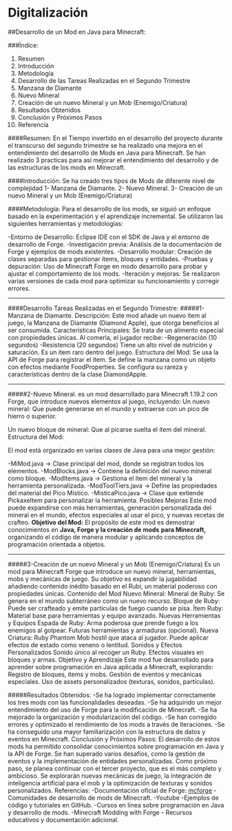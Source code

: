 # Digitalización

##Desarrollo de un Mod en Java para Minecraft:

###Índice:
1. Resumen
2. Introducción
3. Metodología
4. Desarrollo de las Tareas Realizadas en el Segundo Trimestre
1. Manzana de Diamante
2. Nuevo Mineral
3. Creación de un nuevo Mineral y un Mob (Enemigo/Criatura)
5. Resultados Obtenidos
6. Conclusión y Próximos Pasos
7. Referencia

####Resumen:
En el Tiempo invertido en el desarrollo del proyecto durante el transcurso del segundo
trimestre se ha realizado una mejora en el entendimiento del desarrollo de Mods en Java para
Minecraft. Se han realizado 3 practicas para así mejorar el entendimiento del desarrollo y de
las estructuras de los mods en Minecraft.

####Introducción:
Se ha creado tres tipos de Mods de diferente nivel de complejidad
1- Manzana de Diamante.
2- Nuevo Mineral.
3- Creación de un nuevo Mineral y un Mob (Enemigo/Criatura)

####Metodología:
Para el desarrollo de los mods, se siguió un enfoque basado en la experimentación y el
aprendizaje incremental. Se utilizaron las siguientes herramientas y metodologías:

-Entorno de Desarrollo: Eclipse IDE con el SDK de Java y el entorno de desarrollo
de Forge.
-Investigación previa: Análisis de la documentación de Forge y ejemplos de
mods existentes.
-Desarrollo modular: Creación de clases separadas para gestionar ítems,
bloques y entidades.
-Pruebas y depuración: Uso de Minecraft Forge en modo desarrollo para probar
y ajustar el comportamiento de los mods.
-Iteración y mejoras: Se realizaron varias versiones de cada mod para optimizar
su funcionamiento y corregir errores.

---

####Desarrollo Tareas Realizadas en el Segundo Trimestre:
#####1-Manzana de Diamante.
Descripción:
Este mod añade un nuevo ítem al juego, la Manzana de Diamante (Diamond Apple),
que otorga beneficios al ser consumida.
Características Principales:
Se trata de un alimento especial con propiedades únicas.
Al comerla, el jugador recibe:
-Regeneración (10 segundos)
-Resistencia (20 segundos)
Tiene un alto nivel de nutrición y saturación.
Es un ítem raro dentro del juego.
Estructura del Mod:
Se usa la API de Forge para registrar el ítem.
Se define la manzana como un objeto con efectos mediante FoodProperties.
Se configura su rareza y características dentro de la clase DiamondApple.

---

#####2-Nuevo Mineral.
es un mod desarrollado para Minecraft 1.19.2 con Forge, que introduce nuevos elementos al
juego, incluyendo:
Un nuevo mineral: Que puede generarse en el mundo y extraerse con un pico de
hierro o superior.

Un nuevo bloque de mineral: Que al picarse suelta el ítem del mineral.
Estructura del Mod:

El mod está organizado en varias clases de Java para una mejor gestión:

-MiMod.java → Clase principal del mod, donde se registran todos los elementos.
-ModBlocks.java → Contiene la definición del nuevo mineral como bloque.
-ModItems.java → Gestiona el ítem del mineral y la herramienta personalizada.
-ModToolTiers.java → Define las propiedades del material del Pico Místico.
-MisticaPico.java → Clase que extiende PickaxeItem para personalizar la herramienta.
Posibles Mejoras
Este mod puede expandirse con más herramientas, generación personalizada del
mineral en el mundo, efectos especiales al usar el pico, y nuevas recetas de crafteo.
**Objetivo del Mod:**
El propósito de este mod es demostrar conocimientos en **Java, Forge y la creación de mods**
**para Minecraft,** organizando el código de manera modular y aplicando conceptos de
programación orientada a objetos.

---

#####3-Creación de un nuevo Mineral y un Mob (Enemigo/Criatura)
Es un mod para Minecraft Forge que introduce un nuevo mineral, herramientas, mobs
y mecánicas de juego. Su objetivo es expandir la jugabilidad añadiendo contenido
inédito basado en el Rubí, un material poderoso con propiedades únicas.
Contenido del Mod
Nuevo Mineral:
Mineral de Ruby: Se genera en el mundo subterráneo como un nuevo recurso.
Bloque de Ruby: Puede ser crafteado y emite partículas de fuego cuando se pisa.
Ítem Ruby: Material base para herramientas y equipo avanzado.
Nuevas Herramientas y Equipos
Espada de Ruby: Arma poderosa que prende fuego a los enemigos al golpear.
Futuras herramientas y armaduras (opcional).
Nueva Criatura: Ruby Phantom
Mob hostil que ataca al jugador.
Puede aplicar efectos de estado como veneno o lentitud.
Sonidos y Efectos Personalizados
Sonido único al recoger un Ruby.
Efectos visuales en bloques y armas.
Objetivo y Aprendizaje
Este mod fue desarrollado para aprender sobre programación en Java aplicada a
Minecraft, explorando:
Registro de bloques, ítems y mobs.
Gestión de eventos y mecánicas especiales.
Uso de assets personalizados (texturas, sonidos, partículas).

#####Resultados Obtenidos:
-Se ha logrado implementar correctamente los tres mods con las
funcionalidades deseadas.
-Se ha adquirido un mejor entendimiento del uso de Forge para la modificación
de Minecraft.
-Se ha mejorado la organización y modularización del código.
-Se han corregido errores y optimizado el rendimiento de los mods a través de
iteraciones.
-Se ha conseguido una mayor familiarización con la estructura de datos y
eventos en Minecraft.
Conclusión y Próximos Pasos:
El desarrollo de estos mods ha permitido consolidar conocimientos sobre
programación en Java y la API de Forge. Se han superado varios desafíos, como la
gestión de eventos y la implementación de entidades personalizadas.
Como próximo paso, se planea continuar con el tercer proyecto, que es el más
completo y ambicioso. Se explorarán nuevas mecánicas de juego, la integración de
inteligencia artificial para el mob y la optimización de texturas y sonidos
personalizados.
Referencias:
-Documentación oficial de Forge: [mcforge](https://mcforge.readthedocs.io/)
-Comunidades de desarrollo de mods de Minecraft.
-Youtube
-Ejemplos de código y tutoriales en GitHub.
-Cursos en línea sobre programación en Java y desarrollo de mods.
-Minecraft Modding with Forge - Recursos educativos y documentación
adicional.